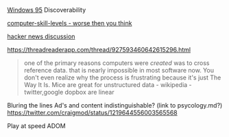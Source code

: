 [Windows 95](https://twitter.com/tuomassalo/status/978717292023500805)
Discoverability

[computer-skill-levels - worse then you think](https://www.nngroup.com/articles/computer-skill-levels/)

[hacker news discussion](https://news.ycombinator.com/item?id=21037674)

https://threadreaderapp.com/thread/927593460642615296.html
> one of the primary reasons computers were *created* was to cross reference data. that is nearly impossible in most software now.
> You don't even realize why the process is frustrating because it's just The Way It Is.
> Mice are great for unstructured data - wikipedia - twitter,google dopbox are linear

Bluring the lines
Ad's and content indistinguishable?
(link to psycology.md?)
https://twitter.com/craigmod/status/1219644556003565568


Play at speed
ADOM